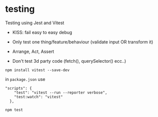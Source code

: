 # testing

Testing using Jest and Vitest


- KISS: fail easy to easy debug

- Only test one thing/feature/behaviour (validate input OR transform it)

- Arrange, Act, Assert

- Don't test 3d party code (fetch(), querySelector() ecc..)

`npm install vitest --save-dev`

in `package.json` use

```
"scripts": {
    "test": "vitest --run --reporter verbose",
	"test:watch": "vitest"
  },
```

`npm test`